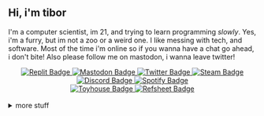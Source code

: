 ## Hi, i'm tibor

I'm a computer scientist, im 21, and trying to learn programming *slowly*. Yes, i'm a furry, but im not a zoo or a weird one. I like messing with tech, and software. Most of the time i'm online so if you wanna have a chat go ahead, i don't bite! Also please follow me on mastodon, i wanna leave twitter!

<div id="badges", align="center">
  <a href="https://replit.com/@Tibor309">
    <img src="https://img.shields.io/badge/Replit-F26207.svg?style=flat&logo=Replit&logoColor=white" alt="Replit Badge"/>
  </a>
  <a href="https://furry.engineer/@tibor">
    <img src="https://img.shields.io/badge/Mastodon-5d51e8?style=flat&logo=mastodon&logoColor=white" alt="Mastodon Badge"/>
  </a>
  <a href="https://twitter.com/tibor309">
    <img src="https://img.shields.io/badge/Twitter-1DA1F2?style=flat&logo=twitter&logoColor=white" alt="Twitter Badge"/>
  </a>
  <a href="https://steamcommunity.com/id/tibor309">
    <img src="https://img.shields.io/badge/Steam-%23000000?style=flat&logo=steam" alt="Steam Badge"/>
  </a>
  <a href="https://discord.com/channels/@me/711906232956616745">
    <img src="https://img.shields.io/badge/Discord-5662f6?style=flat&logo=discord&logoColor=white" alt="Discord Badge"/>
  </a>
  <a href="https://open.spotify.com/user/11147307035?si=01e35e0ff9ed4370">
    <img src="https://img.shields.io/badge/Spotify-1DB954.svg?style=flat&logo=Spotify&logoColor=white" alt="Spotify Badge"/>
  </a>
</div>

<div id="badges2", align="center">
  <a href="https://toyhou.se/tibor">
    <img src="https://img.shields.io/badge/Toyhouse-008cba?&style=flat&logo=Toyhouse" alt="Toyhouse Badge"/>
  </a>
  <a href="https://refsheet.net/Tibor">
    <img src="https://img.shields.io/badge/Refsheet-1dbcad?&style=flat&logo=Refsheet" alt="Refsheet Badge"/>
  </a>
</div>

<br/>

<details>
<summary>
  more stuff
</summary>

### :fire: GitHub stats
[![](https://github-readme-streak-stats.herokuapp.com/?user=Tibor309&theme=react&hide_border=true&count_private=false)][funny]
[![](https://github-readme-stats.vercel.app/api?username=tibor309&theme=react&hide_border=true&include_all_commits=false&count_private=false&hide_rank=true&show_icons=true)][funny]
<br/>
  
### 🖥️ My configs  
### Main pc
It's old, but as long as it works, im happy with it. I mostly play lighter games, so don't experience any big hiccups or laggs.

```text
 lllllllllllllll   lllllllllllllll  tibor@TIBOR-PC
 lllllllllllllll   lllllllllllllll  --------------
 lllllllllllllll   lllllllllllllll  OS: Windows 11 Pro [64-bit]
 lllllllllllllll   lllllllllllllll  Host: MSI MS-7996
 lllllllllllllll   lllllllllllllll  Kernel: 10.0.22621.0
 lllllllllllllll   lllllllllllllll  Motherboard: MSI H110M PRO-D (MS-7996)
 lllllllllllllll   lllllllllllllll  Uptime: 3 hours 10 minutes
                                    Packages: 1 (choco)
 lllllllllllllll   lllllllllllllll  Shell: PowerShell v5.1.22621.963
 lllllllllllllll   lllllllllllllll  Resolution: 1920x1080
 lllllllllllllll   lllllllllllllll  Terminal: Windows Terminal
 lllllllllllllll   lllllllllllllll  CPU: Intel(R) Pentium(R) CPU G4560 @ 3.504GHz
 lllllllllllllll   lllllllllllllll  GPU: NVIDIA GeForce GT 730
 lllllllllllllll   lllllllllllllll  Memory: 6.52 GiB / 15.97 GiB (40%)
 lllllllllllllll   lllllllllllllll  Disk (C:): 151 GiB / 222 GiB (67%)
```
  
  
  
### Laptop
I use this for school, programming, and everything else. The ram may seem not much, but i increased the paging file size, so it's not a problem.

```text
 lllllllllllllll   lllllllllllllll  tibor@TIBOR-LAPTOP
 lllllllllllllll   lllllllllllllll  ------------------
 lllllllllllllll   lllllllllllllll  OS: Windows 11 Pro [64-bit]
 lllllllllllllll   lllllllllllllll  Host: LENOVO 82KU
 lllllllllllllll   lllllllllllllll  Kernel: 10.0.22621.0
 lllllllllllllll   lllllllllllllll  Motherboard: LENOVO LNVNB161216
 lllllllllllllll   lllllllllllllll  Uptime: 31 minutes
                                    Packages: 1 (choco)
 lllllllllllllll   lllllllllllllll  Shell: PowerShell v5.1.22621.963
 lllllllllllllll   lllllllllllllll  Resolution: 1920x1080
 lllllllllllllll   lllllllllllllll  Terminal: Windows Terminal
 lllllllllllllll   lllllllllllllll  CPU: AMD Ryzen 5 5500U with Radeon Graphics
 lllllllllllllll   lllllllllllllll  GPU: AMD Radeon(TM) Graphics
 lllllllllllllll   lllllllllllllll  Memory: 5,55 GiB / 5,85 GiB (94%)
 lllllllllllllll   lllllllllllllll  Disk (C:): 142 GiB / 236 GiB (60%)
```  

</details>





<!---
links:
--->
[twitter]: https://twitter.com/tibor309
[steam]: https://steamcommunity.com/id/tibor309
[discord]: https://discord.com/channels/@me/711906232956616745
[spotify]: https://open.spotify.com/user/11147307035?si=01e35e0ff9ed4370
[ref]: https://refsheet.net/Tibor

[vscode]: https://code.visualstudio.com/
[py]: https://www.python.org/
[dpy]: https://discordpy.readthedocs.io/en/stable/index.html
[linux]: https://hu.wikipedia.org/wiki/Linux
[replit]: https://replit.com

[funny]: https://cdn.discordapp.com/emojis/433676845230325780.gif
